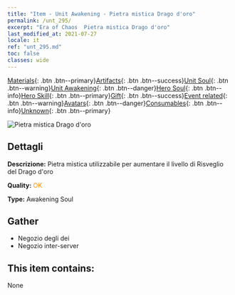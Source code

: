 ```yaml
---
title: "Item - Unit Awakening - Pietra mistica Drago d'oro"
permalink: /unt_295/
excerpt: "Era of Chaos  Pietra mistica Drago d'oro"
last_modified_at: 2021-07-27
locale: it
ref: "unt_295.md"
toc: false
classes: wide
---
```

 [Materials](/ItemsIT/){: .btn .btn--primary}[Artifacts](/ItemsIT/Artifacts/){: .btn .btn--success}[Unit Soul](/ItemsIT/UnitSoul/){: .btn .btn--warning}[Unit Awakening](/ItemsIT/UnitAwakening/){: .btn .btn--danger}[Hero Soul](/ItemsIT/HeroSoul/){: .btn .btn--info}[Hero Skill](/ItemsIT/HeroSkill/){: .btn .btn--primary}[Gift](/ItemsIT/Gift/){: .btn .btn--success}[Event related](/ItemsIT/Events/){: .btn .btn--warning}[Avatars](/ItemsIT/Avatars/){: .btn .btn--danger}[Consumables](/ItemsIT/Consumables/){: .btn .btn--info}[Unknown](/ItemsIT/Unknown/){: .btn .btn--primary}

 ![Pietra mistica Drago d'oro](/images/u/tia_lvlong.jpg)

## Dettagli
 **Descrizione:** Pietra mistica utilizzabile per aumentare il livello di Risveglio del Drago d'oro

 **Quality:** <span style="color: #FF8C00">OK</span>

 **Type:** Awakening Soul

## Gather

*    Negozio degli dei 
*    Negozio inter-server 

## This item contains:

  None

